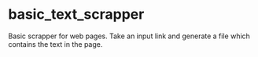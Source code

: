 # basic_text_scrapper
Basic scrapper for web pages. Take an input link and generate a file which contains the text in the page.
